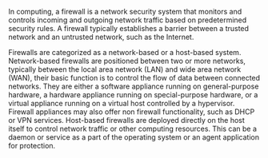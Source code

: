 In computing, a firewall is a network security system that monitors and controls incoming and outgoing network traffic based on predetermined security rules. A firewall typically establishes a barrier between a trusted network and an untrusted network, such as the Internet.

Firewalls are categorized as a network-based or a host-based system. Network-based firewalls are positioned between two or more networks, typically between the local area network (LAN) and wide area network (WAN), their basic function is to control the flow of data between connected networks. They are either a software appliance running on general-purpose hardware, a hardware appliance running on special-purpose hardware, or a virtual appliance running on a virtual host controlled by a hypervisor. Firewall appliances may also offer non firewall functionality, such as DHCP or VPN services. Host-based firewalls are deployed directly on the host itself to control network traffic or other computing resources. This can be a daemon or service as a part of the operating system or an agent application for protection.